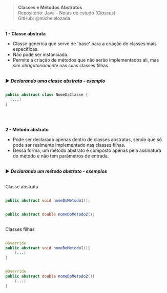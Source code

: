 > **Classes e Métodos Abstratos**     
> Repositório: Java - Notas de estudo *(Classes)*    
> GitHub: @michelelozada 
&nbsp;
     
&nbsp;      
**1 - Classe abstrata**     
 - Classe genérica que serve de 'base' para a criação de classes mais específicas.  
 - Não pode ser instanciada.    
 - Permite a criação de métodos que não serão implementados ali, mas sim *obrigatoriamente* nas suas classes filhas.    
&nbsp;    

:arrow_forward: ***Declarando uma classe abstrata - exemplo***   
```java

public abstract class NomeDaClasse {
  (...)
}
```
&nbsp;
     
&nbsp;    
**2 - Método abstrato**  
 - Pode ser declarado apenas dentro de classes abstratas, sendo que só pode ser realmente implementado nas classes filhas.  
 - Dessa forma, um método abstrato é composto apenas pela assinatura do método e não tem parâmetros de entrada.  
&nbsp;    

:arrow_forward: ***Declarando um método abstrato - exemplos***  
&nbsp;

Classe abstrata
```java

public abstract void nomeDoMetodo1();
```
```java

public abstract double nomeDoMetodo2();
```
&nbsp; 
&nbsp;    
Classes filhas
```java

@Override
public abstract void nomeDoMetodo1(){
	(...)
}
```
```java

@Override
public abstract double nomeDoMetodo2(){
	(...)
}
```